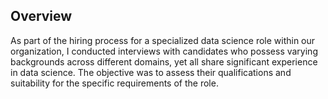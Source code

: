 ## Overview
As part of the hiring process for a specialized data science role within our organization, I conducted interviews with candidates who possess varying backgrounds across different domains, yet all share significant experience in data science. The objective was to assess their qualifications and suitability for the specific requirements of the role.
